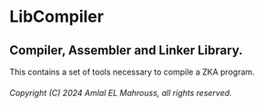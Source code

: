 # LibCompiler

## Compiler, Assembler and Linker Library.

This contains a set of tools necessary to compile a ZKA program.

###### Copyright (C) 2024 Amlal EL Mahrouss, all rights reserved.
